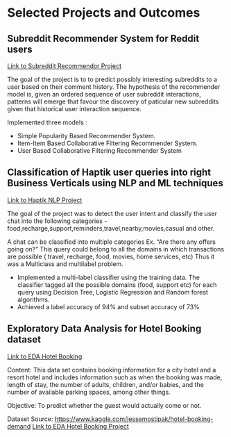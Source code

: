Selected Projects and Outcomes
==============================
## Subreddit Recommender System for Reddit users

[Link to Subreddit Recommendor Project](https://github.com/birajparikh16/Recommender_system_Capstone_Project-2)

The goal of the project is to to predict possibly interesting subreddits to a user based on their comment history.
The hypothesis of the recommender model is, given an ordered sequence of user subreddit interactions, patterns will emerge that favour the discovery of paticular new subreddits given that historical user interaction sequence.

Implemented three models :

   - Simple Popularity Based Recommender System.
   - Item-Item Based Collaborative Filtering Recommender System.
   - User Based Collaborative Filtering Recommender System

## Classification of Haptik user queries into right Business Verticals using NLP and ML techniques

[Link to Haptik NLP Project](https://github.com/birajparikh16/Haptik_Text_Classification_Capstone_Project-1)

The goal of the project was to detect the user intent and classify the user chat into the following categories - food,recharge,support,reminders,travel,nearby,movies,casual and other.

A chat can be classified into multiple categories Ex. “Are there any offers going on?”
This query could belong to all the domains in which transactions are possible ( travel, recharge, food, movies, home services, etc)
Thus it was a Multiclass and multilabel problem.

- Implemented a multi-label classifier using the training data. The classifier tagged all the possible domains (food, support etc) for each query using Decision Tree, Logistic Regression and Random forest algorithms.
- Achieved a label accuracy of 94% and subset accuracy of 73%

## Exploratory Data Analysis for Hotel Booking dataset

[Link to EDA Hotel Booking](https://github.com/birajparikh16/Exploratory-Data-Analysis-Hotel-Bookings)

Content: This data set contains booking information for a city hotel and a resort hotel and includes information such as when the booking was made, length of stay, the number of adults, children, and/or babies, and the number of available parking spaces, among other things.

Objective: To predict whether the guest would actually come or not.

Dataset Source: https://www.kaggle.com/jessemostipak/hotel-booking-demand
[Link to EDA Hotel Booking Project](https://github.com/birajparikh16/Exploratory-Data-Analysis-Hotel-Bookings)
